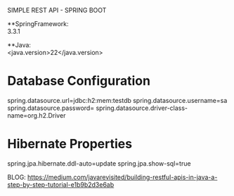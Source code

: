 SIMPLE REST API - SPRING BOOT 

**SpringFramework:  
<version>3.3.1</version>

**Java:  
<java.version>22</java.version>

# Database Configuration
spring.datasource.url=jdbc:h2:mem:testdb
spring.datasource.username=sa
spring.datasource.password=
spring.datasource.driver-class-name=org.h2.Driver

# Hibernate Properties
spring.jpa.hibernate.ddl-auto=update
spring.jpa.show-sql=true


BLOG:
https://medium.com/javarevisited/building-restful-apis-in-java-a-step-by-step-tutorial-e1b9b2d3e6ab
